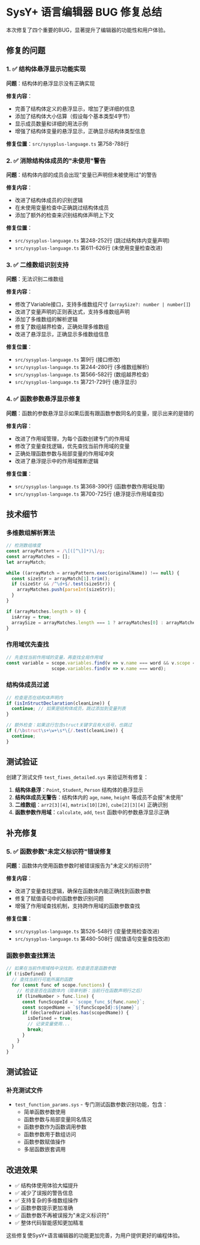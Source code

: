 # SysY+ 语言编辑器 BUG 修复总结

本次修复了四个重要的BUG，显著提升了编辑器的功能性和用户体验。

## 修复的问题

### 1. ✅ 结构体悬浮显示功能实现

**问题**：结构体的悬浮显示没有正确实现

**修复内容**：
- 完善了结构体定义的悬浮显示，增加了更详细的信息
- 添加了结构体大小估算（假设每个基本类型4字节）
- 显示成员数量和详细的用法示例
- 增强了结构体变量的悬浮显示，正确显示结构体类型信息

**修复位置**：`src/sysyplus-language.ts` 第758-788行

### 2. ✅ 消除结构体成员的"未使用"警告

**问题**：结构体内部的成员会出现"变量已声明但未被使用过"的警告

**修复内容**：
- 改进了结构体成员的识别逻辑
- 在未使用变量检查中正确跳过结构体成员
- 添加了额外的检查来识别结构体声明上下文

**修复位置**：
- `src/sysyplus-language.ts` 第248-252行 (跳过结构体内变量声明)
- `src/sysyplus-language.ts` 第611-626行 (未使用变量检查改进)

### 3. ✅ 二维数组识别支持

**问题**：无法识别二维数组

**修复内容**：
- 修改了Variable接口，支持多维数组尺寸 (`arraySize?: number | number[]`)
- 改进了变量声明的正则表达式，支持多维数组声明
- 添加了多维数组的解析逻辑
- 修复了数组越界检查，正确处理多维数组
- 改进了悬浮显示，正确显示多维数组信息

**修复位置**：
- `src/sysyplus-language.ts` 第9行 (接口修改)
- `src/sysyplus-language.ts` 第244-280行 (多维数组解析)
- `src/sysyplus-language.ts` 第566-582行 (数组越界检查)
- `src/sysyplus-language.ts` 第721-729行 (悬浮显示)

### 4. ✅ 函数参数悬浮显示修复

**问题**：函数的参数悬浮显示如果后面有跟函数参数同名的变量，提示出来的是错的

**修复内容**：
- 改进了作用域管理，为每个函数创建专门的作用域
- 修改了变量查找逻辑，优先查找当前作用域的变量
- 正确处理函数参数与局部变量的作用域冲突
- 改进了悬浮提示中的作用域推断逻辑

**修复位置**：
- `src/sysyplus-language.ts` 第368-390行 (函数参数作用域处理)
- `src/sysyplus-language.ts` 第700-725行 (悬浮提示作用域查找)

## 技术细节

### 多维数组解析算法
```typescript
// 检测数组维度
const arrayPattern = /\[([^\]]*)\]/g;
const arrayMatches = [];
let arrayMatch;

while ((arrayMatch = arrayPattern.exec(originalName)) !== null) {
  const sizeStr = arrayMatch[1].trim();
  if (sizeStr && /^\d+$/.test(sizeStr)) {
    arrayMatches.push(parseInt(sizeStr));
  }
}

if (arrayMatches.length > 0) {
  isArray = true;
  arraySize = arrayMatches.length === 1 ? arrayMatches[0] : arrayMatches;
}
```

### 作用域优先查找
```typescript
// 先查找当前作用域的变量，再查找全局作用域
const variable = scope.variables.find(v => v.name === word && v.scope === currentScopeId) ||
                 scope.variables.find(v => v.name === word);
```

### 结构体成员过滤
```typescript
// 检查是否在结构体声明内
if (isInStructDeclaration(cleanLine)) {
  continue; // 如果是结构体成员，跳过添加到变量列表
}

// 额外检查：如果这行包含struct关键字且有大括号，也跳过
if (/\bstruct\s+\w+\s*\{/.test(cleanLine)) {
  continue;
}
```

## 测试验证

创建了测试文件 `test_fixes_detailed.sys` 来验证所有修复：

1. **结构体悬浮**：`Point`, `Student`, `Person` 结构体的悬浮显示
2. **结构体成员无警告**：结构体内的 `age`, `name`, `height` 等成员不会报"未使用"
3. **二维数组**：`arr2[3][4]`, `matrix[10][20]`, `cube[2][3][4]` 正确识别
4. **函数参数作用域**：`calculate`, `add`, `test` 函数中的参数悬浮显示正确

## 补充修复

### 5. ✅ 函数参数"未定义标识符"错误修复

**问题**：函数体内使用函数参数时被错误报告为"未定义的标识符"

**修复内容**：
- 改进了变量查找逻辑，确保在函数体内能正确找到函数参数
- 修复了赋值语句中的函数参数识别问题
- 增强了作用域查找机制，支持跨作用域的函数参数查找

**修复位置**：
- `src/sysyplus-language.ts` 第526-548行 (变量使用检查改进)
- `src/sysyplus-language.ts` 第480-508行 (赋值语句变量查找改进)

### 函数参数查找算法
```typescript
// 如果在当前作用域栈中没找到，检查是否是函数参数
if (!isDefined) {
  // 查找当前行可能所属的函数
  for (const func of scope.functions) {
    // 检查是否在函数体内（简单判断：当前行在函数声明行之后）
    if (lineNumber > func.line) {
      const funcScopeId = `scope_func_${func.name}`;
      const scopedName = `${funcScopeId}:${name}`;
      if (declaredVariables.has(scopedName)) {
        isDefined = true;
        // 记录变量使用...
        break;
      }
    }
  }
}
```

## 测试验证

### 补充测试文件
- `test_function_params.sys` - 专门测试函数参数识别功能，包含：
  - 简单函数参数使用
  - 函数参数与局部变量同名情况
  - 函数参数作为函数调用参数
  - 函数参数用于数组访问
  - 函数参数赋值操作
  - 多层函数嵌套调用

## 改进效果

- ✅ 结构体使用体验大幅提升
- ✅ 减少了误报的警告信息
- ✅ 支持复杂的多维数组操作
- ✅ 函数参数提示更加准确
- ✅ 函数参数不再被误报为"未定义标识符"
- ✅ 整体代码智能感知更加精准

这些修复使SysY+语言编辑器的功能更加完善，为用户提供更好的编程体验。 